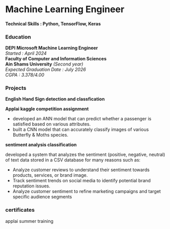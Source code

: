 # Machine Learning Engineer

#### Technical Skills : Python, TensorFlow, Keras

### Education 
**DEPI Microsoft Machine Learning Engineer**  
_Started : April 2024_  
**Faculty of Computer and Information Sciences**  
**Ain Shams University** _(Second year)_  
_Expected Graduation Date : July 2026_  
_CGPA : 3.378/4.00_

### Projects 
**English Hand Sign detection and classfication**

**Applai kaggle competition assignment** 
- developed an ANN model that can predict whether a passenger is satisfied based on various attributes.
- built a CNN model that can accurately classify images of various Butterfly & Moths species.

**sentiment analysis classification**  

developed a system that analyzes the sentiment (positive, negative, neutral) of text data stored in a CSV database for many reasons such as:
- Analyze customer reviews to understand their sentiment towards products, services, or brand image.
- Track sentiment trends on social media to identify potential brand reputation issues.
- Analyze customer sentiment to refine marketing campaigns and target specific audience segments
  
### certificates
applai summer training
